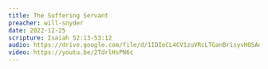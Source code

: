 ```yaml
---
title: The Suffering Servant
preacher: will-snyder
date: 2022-12-25
scripture: Isaiah 52:13-53:12
audio: https://drive.google.com/file/d/1IDIeCL4CV1zuVRcLTGanBrisyvHOSAet/view
video: https://youtu.be/2TdrlHsPN6c
---
```

